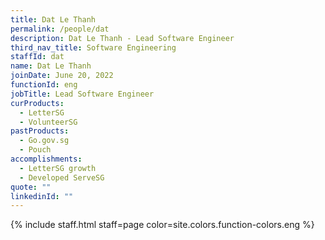 ```yaml
---
title: Dat Le Thanh
permalink: /people/dat
description: Dat Le Thanh - Lead Software Engineer
third_nav_title: Software Engineering
staffId: dat
name: Dat Le Thanh
joinDate: June 20, 2022
functionId: eng
jobTitle: Lead Software Engineer
curProducts:
  - LetterSG
  - VolunteerSG
pastProducts:
  - Go.gov.sg
  - Pouch
accomplishments:
  - LetterSG growth
  - Developed ServeSG
quote: ""
linkedinId: ""
---
```


{% include staff.html staff=page color=site.colors.function-colors.eng %}
